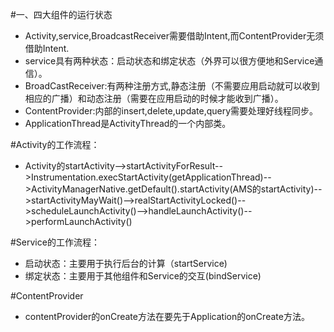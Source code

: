 #一、四大组件的运行状态
- Activity,service,BroadcastReceiver需要借助Intent,而ContentProvider无须借助Intent.
- service具有两种状态：启动状态和绑定状态（外界可以很方便地和Service通信）。
- BroadCastReceiver:有两种注册方式,静态注册（不需要应用启动就可以收到相应的广播）和动态注册（需要在应用启动的时候才能收到广播）。
- ContentProvider:内部的insert,delete,update,query需要处理好线程同步。
- ApplicationThread是ActivityThread的一个内部类。

#Activity的工作流程：
- Activity的startActivity-->startActivityForResult-->Instrumentation.execStartActivity(getApplicationThread)-->ActivityManagerNative.getDefault().startActivity(AMS的startActivity)-->startActivityMayWait()-->realStartActivityLocked()-->scheduleLaunchActivity()-->handleLaunchActivity()-->performLaunchActivity()

#Service的工作流程：
- 启动状态：主要用于执行后台的计算（startService)
- 绑定状态：主要用于其他组件和Service的交互(bindService)

#ContentProvider
- contentProvider的onCreate方法在要先于Application的onCreate方法。